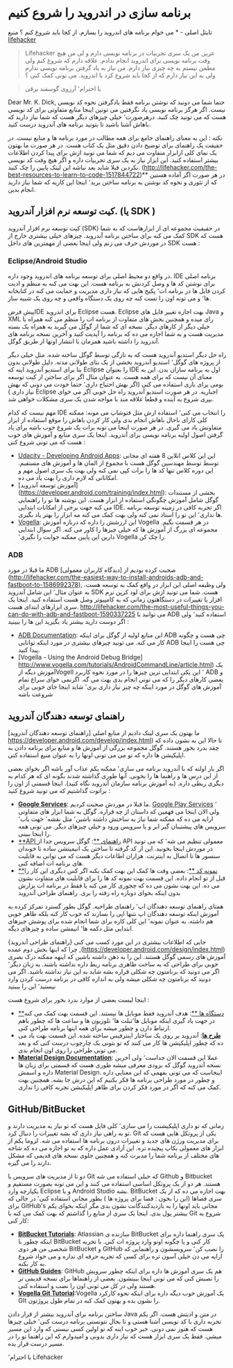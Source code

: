 # برنامه سازی  در اندروید را شروع کنیم 

تایتل اصلی - * می خوام برنامه های اندروید را بسازم. از کجا باید شروع کنم ؟ 
منبع [lifehacker](http://lifehacker.com/i-want-to-write-android-apps-where-do-i-start-1643818268)

>  Lifehacker عزیز,
> من یک سری تجربیات در برنامه نویسی دارم و لی من هیچ وقت برنامه نویسی برای اندروید انجام ندادم. علاقه دارم که شروع کنم ولی مطمن نیستم به چه چیزی نیاز دارم. من نیاز به یاد گرفتن برنامه نویسی ندارم ولی به این نیاز دارم که از کجا باید شروع کرد با اندروید. می تونی کمک کنی ؟ 

> با احترام٬ 
> آرزوی گوسفند برقی 

Dear Mr. K. Dick,
حتما شما می دونید که نوشتن برنامه فقط یادگرفتن نحوه کد نویسی نیست. اگر هرگز برنامه نویسی یاد نگرفتین می تونین اینجا منابع متفاوتی برای کد نویسی هست که می تونید چک کنید. درهرصورت٬ خیلی چیزهای دیگر هست که  شما نیاز دارید که باهاش آشنا باشید تا بتونید برنامه های آندروید درست کنید. 


نکته : این به معنای  راهنمای جامع برای همه مطالب در مورد برنامه ها و منابع  نیست.  در حقیقت یک راهنمای برای توضیح دادن دقیق مثل یک کتاب هست. در هر صورت ما بهتون یک نمای کلی ازابزار متفاوت می دیم که شما می تونید ازش برای پیدا کردن اطلاعات بیشتر استفاده کنید. این ابزار نیاز به یک سری تجربیات داره و اگر هیچ وفت کد نویسی نکردین قبلا شاید بعد نباشه این لینک پایین را چک کنید. (http://lifehacker.com/the-best-resources-to-learn-to-code-1517844722)**  در هر صورت اگر آماده هستین که از تئوری و نحوه کد نوشتن به برنامه ساختن برید٬ اینجا این کاریه که شما نیاز دارید انجام بدین. 

## کیت توسعه نرم افزار آندروید. (یا SDK )

کیت توسعه نرم افزار آندروید (SDK) در حقیقیت مجموعه ای از ابزارهاست که به شما کمک می کنه برای ساختن برنامه آندروید. چیزهای خیلی بیشتری خارج از SDK هست که در موردش حرف می زنم ولی اینجا بعضی از مهمترین های  داخل SDK هست : 

### Eclipse/Android Studio



در واقع دو محیط اصلی برای توسعه برنامه های اندروید وجود داره.  IDE  برنامه  اصلی برای نوشتن کد ها و وصل کردنش به برنامه هست. این بهت می کنه به منظم و ادیت کردن فایل ها در برنامه ات٬‌ پکیج هایی که نیاز داری مدیریت و حمایت می کنه در کتابخانه ها٬ و می تونه اون را تست کنه چه روی یک دستگاه واقعی و چه روی یک شبیه ساز. 

پیش فرضIDE  برای اندروید Eclipse هست. Eclipse بهت اجازه تغییر فایل های Java و XML  رای میده و همچنین بخش های  متفاوت از برنامه ات را منظم می کنه همراه با خیلی دیگر از کارهای دیگر. نسخه ای که شما از گوگل می گیرید به همراه یک بسته مدیریت هست و به شما اجازه می ده که برنامه را آپدیت کنید و آخرین نسخه برنامه های آندروید را داشته باشید همزمان با انتشار اونها از طریق گوگل. 

راه حل دیگر استدیو آندروید هست که به تازگی توسط گوگل ساخته شده. مثل خیلی دیگر از پروژه های گوگل٬‌ استدیو آندروید بخشی از یک بتای طولانی مدته. دلیل طولانی بدون  بتا برای استدیو آندروید اینه که Eclipse را بعنوان IDE اول به برنامه سازان بدن. این به معنای آن نیست که برای همه هست. به عنوان مثال اگر برای ساختن از کیت توسعه بومی برای بازی استفاده می کنی (اگر بهش احتیاج داری٬ حتما خودت می دونی که بهش نیاز داری ) Eclipse اجباریه. در هر صورت استدیو آندروید راه حل خوبی اگر می خوای  بپری شروع به آینده و قطعا علاقه مند با مواجه شدن یک سری مشکلات خواهی شد.

مهم نیست که کدام IDE را انتخاب می کنی٬‌ استفاده ازش مثل فتوشاپ می مونه: ممکنه کلی کارای باحال باهاش انجام بدی ولی کار کردن باهاش را موقع استفاده از ابزار متفاوتش یاد می گیری. در هر صورت اینجا می تونه برات یک شروع خوب باشه برای یاد گرفتن اصول اولیه برنامه نویسی برای آندروید. اینجا یک سری منابع و آموزش های خوب هست که می تونی شروع کنی : 

* [Udacity - Developing Android Apps](https://www.udacity.com/course/ud853): این این کلاس انلاین 8 هفته ای  مجانی توسط  توسط مهندسین  گوگل هست با مجموع از المان ها و آموزش های  مستقیم. این دوره کلاس تنها کد ها را برات کپی نمی کنه ولی بهت یک سری اصول مهم و امکاناتی  که لازم داری را بهت یاد می ده. 
* [آموزش توسعه آندروید] (https://developer.android.com/training/index.html): بخشی از مستندات گوگل شامل آموزش چگونگی استفاده از ابزار هست. این نوشته ها تو را راهنمایی می کنه جهت برخی  از امکانات ابتدایی IDE. اگر تجربه کافی در زمینه توسعه برنامه ها نداری٬ این  تو را استاد نمی کنه ولی بهت کمک می کنه مه ابزار را بهتر یاد بگیری. 
* [Vogella](http://www.vogella.com/tutorials/Android/article.html):  این ارزشش را داره که درباره آموزش Vogella در هر قسمت بگیم. مجموعه ای بزرگ از آموزش ها که خیلی چیزها را کاور می کنه. اگر سوال ابتدایی دارین این پایین ممکنه جوابت را نگیری٬‌ Vogella را چک کن. 

### ADB

ما قبلا در مورد ADB صحبت کرده بودیم از [دیدگاه کاربران معمولی] (http://lifehacker.com/the-easiest-way-to-install-androids-adb-and-fastboot-to-1586992378), ولی وظیفه  اصلی  این ابزار در واقع کمک به توسعه هست. به عنوان مثال٬ این شامل  آندروید SDK هست. شما می تونید ازش برای لود کرپن نرم افزار یا تغییرات در دستگاهتون  زمانی که به کامپیوتر وصل هست استفاده کنید. اینجا یک سری ابزارهای ابتدای هست. http://lifehacker.com/the-most-useful-things-you-can-do-with-adb-and-fastboot-1590337225 می توانید با ADB استفاده کنید٬‌ ولی اگر دوست دارید بیشتر یاد بگیرید این ها را ببینید : 

* [ADB Documentation](http://developer.android.com/tools/help/adb.html): این منابع اولیه از گوگل برای اینکه ‌ADB چی هست و چگونه کار می کنه. می تونید چیزهای بیشتری در مورد اینکه توانایی ADB چی هست را اینجا پیدا کنید. 
* [Vogella - Using the Android Debug Bridge] http://www.vogella.com/tutorials/AndroidCommandLine/article.html) یک آموزش دیگه ازVogell ٬ این یکی ابتدایی ترین چیزها را در مورد نحوه کاربرد ADB  و بعضی کارهای دیگر را که می تونی انجام بدی بهت می گه. اگرنمی خوای سراغ تمام آموزش های گوگل در مورد اینکه چه چیز نیاز داری بری٬ شاید اینجا جای خوبی برای شروعت باشه 

##  راهنمای توسعه دهندگان آندروید 

ما بهتون یک سری لینک دادیم از منابع اصلی [راهنمای توسعه دهندگان آندروید] https://developer.android.com/develop/index.html) تا حالا این به نشون داده که چقد بدرد بخور هستند. گوگل مجموعه بزرگی از آموزش ها و منابع برای برنامه دادن به اپلیکیشن ها داره که تو می می تونی اونها را به عنوان منبع استفاده کنی. 

اگر بار اولته که با آندروید برنامه می سازی٬ ممکنه یکم عذاب آور باشه اگر بخوای بعضی از این درس ها و راهنما ها را بخونی. آنها طوری گذاشته شدند بگونه ای که هر کدام به دیگری ربطی داره. (به آموزش برنامه سازمان آندروید نگاه کنید). اینجا قسمتی از اون را براتوت گذاشتیم که می تونید شروع کنید : 

* [**Google Services**](https://developer.android.com/google/index.html): ما قبلا در موردش صحبت کردیم.  [Google Play Services](http://lifehacker.com/why-google-play-services-are-now-more-important-than-an-975970197) ٬‌ ولی الان اینجا می فهمین که داستان از چه قراره. گوگل به شما ابزار های متفاوتی ارایه می ده که ممکنه شما نیاز به ساختش داشته باشین٬ مثل نقشه٬ جهت یاب٬ سرویس های پیشتیبان گیر ابر و یا سرویس ورود و خیلی چیزهای دیگر. می تونی همه را اینجا ببینی. 
* [**API راهنمای **](https://developer.android.com/guide/index.html): گوگل سرویس جدا از API معمولی تنظیم می شه٬ که می تونید در موردش اینجا بخونید. این از کد گرفته تا ساختن یک انیمیتشن ساده تا خوندان سنسور ها تا اتصال به اینترنت. هزاران اطاعات دیگر هست که می توانی به قابلیت های برنامه ات اضافه کنی. 
* [**نمونه کد **](https://developer.android.com/samples/index.html): بعضی وقت ها کمک این بهت کمک بکنه اگر کس دیگری این کار را قبل از تو انجام داده. این قسمت بهت نمونه کد ها را برای قابلیت های متفاوت نشون می ده. این بهت نشون می ده که چجوری کار می کنه یا فقط در برنامه ات بزارش بدون اینکه بخوای دوباره راه رفته را بری. 
راهنمای طراحی آندروید 

همتای راهنمای توسعه دهندگان اپ٬‌ راهنمای طراحیه. گوگل بطور گسترد تمرکز کرده به آموزش اینکه توسعه دهندگان اپ نتنها اپی را بسازند که خوب کار کنه بلکه ظاهر خوبی هم  داشته. به عنوان نمونه٬‌ این کلی کاره برای شما انجام شده برای پوشش چیزهای ابتدایی مثل دکمه ها٬ انیمشن ساده و چیزهای دیگه. 

جایی که اطلاعات بیشتری در این مورد کسب می کنی ‫‫{راهنمای طراحی آندروید} (https://developer.android.com/design/index.html), چرا که اینها بخش دوم عمده آموزش های رسمی گوگل هستند. این را به ذهن داشته باشین که اینهه ممکنه درک بصری خوبی برای طراحی که به  ساخت  ظاهری برنامه ربط داره نداشته باشند. به زبان دیگر٬ اگر می دونید که برنامتون چه شکلی قراره بشه شاید به این نیاز نداشته باشید. اگر می دونید که برنامتون چه شکلی میشه ولی به اندازه کافی در برنامه درست کردن وارد نیستید٬ این را ببینید

اینجا لیست بعضی از موارد بدرد بخور برای شروع هست : 

* [**دستگاه ها **](https://developer.android.com/design/devices.html): هدف آندروید فقط موبایل ها نیستند. این قسمت بهت کمک می کنه در جهت یاد گیری اینکه موبایل ها٬‌تبلت ها٬‌ تلوزیون ها و ساعت ها  که چطور باهم ارتباط دارن و چطور میشه برای همه اینها برنامه طراحی کنی. 
* [**طرح ها**](https://developer.android.com/design/patterns/index.html): آندروید بر روی یک ساختار اینترفیس ساخته شده. این قسمت بهت یاد می ده که چطور اپلیکیشن ها کار می کنند که تو بتونی یک چارچوب درست کنی که و بعد می تونی طراحی را روی اون انجام بدی. 
* [**Material Design Documentation**](https://www.google.com/design/spec/material-design/introduction.html): عملا این قسمت الان جداست٬‌ ولی آخرین نسخه آندروید گوگل  که بزودی معرفی میشه طوری هست که قسمتی برای زبان ها داره و اسمش Material Design. اینجاست که  می تونی بفهمی که این معنایی داره و چطور در مورد طراحی برنامه ها فکر بکنیم که این درش جا بشه. همچنین بهت کمک می کنه که اگر در مورد فکر کردن برای ظاهر اپلیکیشن تجربه کافی را نداری. 

## GitHub/BitBucket

زمانی که تو داری اپلیکیشنت را می سازی٬ کلی فایل هست که تو نیاز به مدیریت دارند و تو به راهی نیاز داری که بشه تغییرات را دنبال کرد. Git یکی از پروتکل هایی هست که برای مدیریت ورژن های جدید و تغییرات درون برنامه ها استفاده می شه.  لزوما یکم از ابزار های معمولی بکاپ پیچیده تره. این آزادی عمل داره که به  تو اجازه می ده که شاخه های مختلف از برنامه شما را  مدیرت کنه و همچنین جلوی نسخه های قدیمی که مشکل دارند  را می گیره. 

دو تا از مدیریت های سرویس با Git  که خیلی استفاده می شه Github و Bitbucket هستند.  هر دو از یک پروتکل اساسی استفاده می کنند و این می تونه بصورت مستقیم و یکپارچه وارد Eclipse و یا Android Studio بشه.  BitBucket  بهت اجازه می ده که از یک سری فضاها (این را بخون : فضا برای پروژه ها ) بطور مجانی استفاده کنی٬ در حالی  که برای  GitHub's  مجانی باید اونها را به بازدیدکنندگانت نشون بدی مگر اینکه بخوای یکم بیشتر پول بدی. اینجا یک سری از منابع را گذاشتم که بهت کمک می کنه با Git شروع به کار کنی: 

* [**BitBucket Tutorials**](https://www.atlassian.com/git/tutorials/): Atlassian سازنده ی BitBucket یک سری راهنما داره برای اینکه چطور با BitBucket کار کنی   و یا چگونه اونو وارد پروژه ات کنی. با تجربه شخصی من هر دوی BitBucket و GitHub را نصب کن٬ سرویسشون و راهنمایی که ارایه می دن خیلی آسون تره برای کسی که تجربه حرفه ای نداره و می خواد شروع به کار بکنه. 
* [**GitHub Guides**](https://guides.github.com/): GitHub هم  یک سری آموزش ها داره برای اینکه چطور سرویش را  نصبش کنی که می تونی اینجا ببینشون. بعضی از راهنماها برای نسخه قدیمی تر هستند ولی در کل می تونی اون را نصب و استفاده کنی. 
* [**Vogella Git Tutorial**](http://www.vogella.com/tutorials/Git/article.html):Vogella یک آموزش خوب دیگه داره برای اینکه نحوه کارکرد GIt را نشون بده و بهتون کمک کنه در تمام طول پروژتون.  

ساختن برنامه برای آندروید بیشتر از قرار دادن Java در متن و ادیتش هست. اگر یکم تجربه داری با کد نویسی آشنا هستی و تا بحال نتونستی برنامه درست کنی٬ خیلی چیزها هست که هنوز نمی دونی. خبر خوب اینه که تو اولین کسی نیستی که وارد این مسیر میشی. فقط یک سری ابزار هست که نیاز داری بدونی و امیدوارم که این راهنما تو را در مسیر درست قرار بده. 

با احترام٬‌
Lifehacker